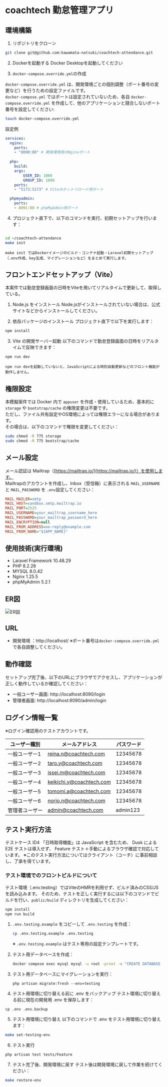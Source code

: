 # coachtech 勤怠管理アプリ

## 環境構築

1. リポジトリをクローン

```bash
git clone git@github.com:kawamata-natsuki/coachtech-attendance.git
``` 

2. Dockerを起動する
Docker Desktopを起動してください

3. `docker-compose.override.yml`の作成

`docker-compose.override.yml` は、開発環境ごとの個別調整（ポート番号の変更など）を行うための設定ファイルです。  
`docker-compose.yml` ではポートは設定されていないため、各自 `docker-compose.override.yml` を作成して、他のアプリケーションと競合しないポート番号を設定してください:     
```bash
touch docker-compose.override.yml
```
設定例
```yaml
services:
  nginx:
    ports:
    - "8090:80" # 開発環境用のNginxポート
    
  php:
    build:
    args:
        USER_ID: 1000
        GROUP_ID: 1000
    ports:
    - "5173:5173" # Viteのホットリロード用ポート

  phpmyadmin:
    ports:
    - 8091:80 # phpMyAdmin用ポート
```

4. プロジェクト直下で、以下のコマンドを実行、初期セットアップを行います：
```bash

cd ~/coachtech-attendance
make init

```
    make init ではDockerイメージのビルド・コンテナ起動・Laravel初期セットアップ（.env作成、key生成、マイグレーションなど）をまとめて実行します。

## フロントエンドセットアップ（Vite）
本案件では勤怠登録画面の日時をViteを用いてリアルタイムで更新して、取得している。  

1. Node.js をインストール
Node.jsがインストールされていない場合は、公式サイトなどからインストールしてください。

2. 依存パッケージのインストール
プロジェクト直下で以下を実行します：
```bash
npm install
```

3. Vite の開発サーバー起動
以下のコマンドで勤怠登録画面の日時をリアルタイムで反映できます：  
```bash
npm run dev
```
    npm run devを起動していないと、JavaScriptによる時刻自動更新などのフロント機能が動作しません。

## 権限設定

本模擬案件では Docker 内で `appuser` を作成・使用しているため、基本的に `storage` や `bootstrap/cache` の権限変更は不要です。  
ただし、ファイル共有設定やOS環境によっては権限エラーになる場合があります。  
その場合は、以下のコマンドで権限を変更してください：
```bash
sudo chmod -R 775 storage
sudo chmod -R 775 bootstrap/cache
```
    
## メール設定
 
メール認証は Mailtrap（[https://mailtrap.io/](https://mailtrap.io/)）を使用します。  
Mailtrapのアカウントを作成し、Inbox（受信箱）に表示される `MAIL_USERNAME` と `MAIL_PASSWORD` を `.env`設定してください：  
```ini
MAIL_MAILER=smtp
MAIL_HOST=sandbox.smtp.mailtrap.io
MAIL_PORT=2525
MAIL_USERNAME=your_mailtrap_username_here
MAIL_PASSWORD=your_mailtrap_password_here
MAIL_ENCRYPTION=null
MAIL_FROM_ADDRESS=no-reply@example.com
MAIL_FROM_NAME="${APP_NAME}"  
```

## 使用技術(実行環境)
- Laravel Framework 10.48.29
- PHP 8.2.28
- MYSQL 8.0.42
- Nginx 1.25.5
- phpMyAdmin 5.2.1

## ER図
![ER図](er.png)

## URL
- 開発環境 ：http://localhost/
  ※ポート番号は`docker-compose.override.yml`で各自調整してください。

## 動作確認
セットアップ完了後、以下のURLにブラウザでアクセスし、アプリケーションが正しく動作しているか確認してください：  
- 一般ユーザー画面: http://localhost:8090/login
- 管理者画面: http://localhost:8090/admin/login

## ログイン情報一覧
※ログイン確認用のテストアカウントです。  

| ユーザー種別    | メールアドレス             | パスワード  |
|----------------|----------------------------|------------|
| 一般ユーザー1   | reina.n@coachtech.com      | 12345678   |
| 一般ユーザー2   | taro.y@coachtech.com       | 12345678   |
| 一般ユーザー3   | issei.m@coachtech.com      | 12345678   |
| 一般ユーザー4   | keikichi.y@coachtech.com   | 12345678   |
| 一般ユーザー5   | tomomi.a@coachtech.com     | 12345678   |
| 一般ユーザー6   | norio.n@coachtech.com      | 12345678   |
| 管理者ユーザー  | admin@coachtech.com        | admin123   |


## テスト実行方法
テストケース ID4 「日時取得機能」は JavaScript を含むため、 Dusk による E2E テストは導入せず、 Feature テスト＋手動によるブラウザ確認で対応しています。
※このテスト実行方法についてはクライアント（コーチ）に事前相談し、了承を得ています。　

### テスト環境でのフロントビルドについて

テスト環境（.env.testing）ではViteのHMRを利用せず、ビルド済みのCSS/JSを読み込みます。
そのため、テストを正しく実行するには以下のコマンドでビルドを行い、`public/build` ディレクトリを生成してください：

```bash
npm install
npm run build
```


1. `.env.testing.example` をコピーして `.env.testing` を作成：

   ```bash
   cp .env.testing.example .env.testing
   ```

    ※ `.env.testing.example` はテスト専用の設定テンプレートです。

2. テスト用データベースを作成：

   ```bash
   docker compose exec mysql mysql -u root -proot -e "CREATE DATABASE demo_test;"
   ```

3. テスト用データベースにマイグレーションを実行：

    ```
    php artisan migrate:fresh --env=testing
    ```

4. テスト用環境に切り替える前に .env をバックアップ
テスト環境に切り替える前に現在の開発用 .env を保存します：
```
cp .env .env.backup
```

5.  テスト用環境に切り替え
以下のコマンドで .env をテスト用環境に切り替えます：
```bash
make set-testing-env
```

6. テスト実行
```
php artisan test tests/Feature
```

7. テスト完了後、開発環境に戻す
テスト後は開発環境に戻して作業を続けてください：
```bash
make restore-env
```